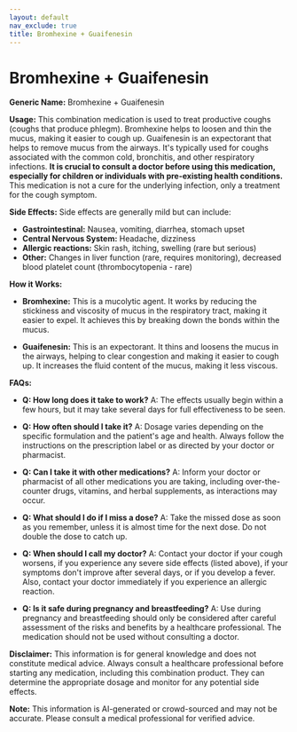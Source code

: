 ```yaml
---
layout: default
nav_exclude: true
title: Bromhexine + Guaifenesin
---
```


# Bromhexine + Guaifenesin

**Generic Name:** Bromhexine + Guaifenesin

**Usage:** This combination medication is used to treat productive coughs (coughs that produce phlegm).  Bromhexine helps to loosen and thin the mucus, making it easier to cough up. Guaifenesin is an expectorant that helps to remove mucus from the airways.  It's typically used for coughs associated with the common cold, bronchitis, and other respiratory infections.  **It is crucial to consult a doctor before using this medication, especially for children or individuals with pre-existing health conditions.**  This medication is not a cure for the underlying infection, only a treatment for the cough symptom.

**Side Effects:**  Side effects are generally mild but can include:

* **Gastrointestinal:** Nausea, vomiting, diarrhea, stomach upset
* **Central Nervous System:** Headache, dizziness
* **Allergic reactions:** Skin rash, itching, swelling (rare but serious)
* **Other:**  Changes in liver function (rare, requires monitoring), decreased blood platelet count (thrombocytopenia - rare)


**How it Works:**

* **Bromhexine:**  This is a mucolytic agent. It works by reducing the stickiness and viscosity of mucus in the respiratory tract, making it easier to expel. It achieves this by breaking down the bonds within the mucus.

* **Guaifenesin:** This is an expectorant. It thins and loosens the mucus in the airways, helping to clear congestion and making it easier to cough up. It increases the fluid content of the mucus, making it less viscous.


**FAQs:**

* **Q: How long does it take to work?** A:  The effects usually begin within a few hours, but it may take several days for full effectiveness to be seen.

* **Q: How often should I take it?** A:  Dosage varies depending on the specific formulation and the patient's age and health.  Always follow the instructions on the prescription label or as directed by your doctor or pharmacist.

* **Q: Can I take it with other medications?** A:  Inform your doctor or pharmacist of all other medications you are taking, including over-the-counter drugs, vitamins, and herbal supplements, as interactions may occur.

* **Q: What should I do if I miss a dose?** A:  Take the missed dose as soon as you remember, unless it is almost time for the next dose.  Do not double the dose to catch up.

* **Q: When should I call my doctor?** A:  Contact your doctor if your cough worsens, if you experience any severe side effects (listed above), if your symptoms don't improve after several days, or if you develop a fever.  Also, contact your doctor immediately if you experience an allergic reaction.

* **Q: Is it safe during pregnancy and breastfeeding?** A:  Use during pregnancy and breastfeeding should only be considered after careful assessment of the risks and benefits by a healthcare professional.  The medication should not be used without consulting a doctor.


**Disclaimer:** This information is for general knowledge and does not constitute medical advice.  Always consult a healthcare professional before starting any medication, including this combination product.  They can determine the appropriate dosage and monitor for any potential side effects.


**Note:** This information is AI-generated or crowd-sourced and may not be accurate. Please consult a medical professional for verified advice.